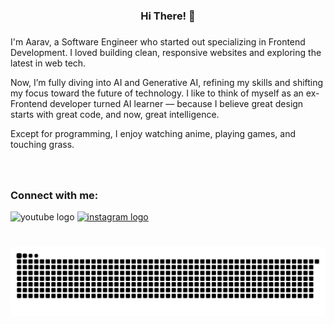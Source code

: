 <h3 align="center">Hi There! 👋</h3>

###

I'm Aarav, a Software Engineer who started out specializing in Frontend Development.
I loved building clean, responsive websites and exploring the latest in web tech.

Now, I’m fully diving into AI and Generative AI, refining my skills and shifting my focus toward the future of technology. I like to think of myself as an ex-Frontend developer turned AI learner — because I believe great design starts with great code, and now, great intelligence.

Except for programming, I enjoy watching anime, playing games, and touching grass.

###
<br clear="both">

 

<h3 align="left">Connect with me:</h3>

<div align="left">
  <img src="https://img.shields.io/static/v1?message=Youtube&logo=youtube&label=&color=FF0000&logoColor=white&labelColor=&style=for-the-badge" height="35" alt="youtube logo"  />
  <a href="https://www.instagram.com/__aaravvvv.__/" target="_blank">
    <img src="https://img.shields.io/static/v1?message=Instagram&logo=instagram&label=&color=E4405F&logoColor=white&labelColor=&style=for-the-badge" height="35" alt="instagram logo"  />
  </a>
</div>

###

<br clear="both">

<picture>
  <source media="(prefers-color-scheme: dark)" srcset="https://raw.githubusercontent.com/Kennnooo/Kennnooo/output/github-snake-dark.svg" />
  <source media="(prefers-color-scheme: light)" srcset="https://raw.githubusercontent.com/Kennnooo/Kennnooo/output/github-snake.svg" />
  <img alt="github-snake" src="https://raw.githubusercontent.com/Kennnooo/Kennnooo/output/github-snake.svg" />
</picture>

###
